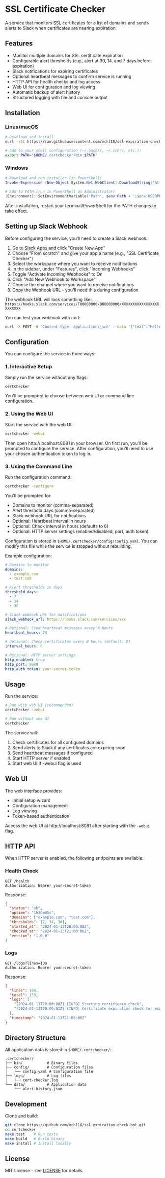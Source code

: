 # SSL Certificate Checker

A service that monitors SSL certificates for a list of domains and sends alerts to Slack when certificates are nearing expiration.

## Features

- Monitor multiple domains for SSL certificate expiration
- Configurable alert thresholds (e.g., alert at 30, 14, and 7 days before expiration)
- Slack notifications for expiring certificates
- Optional heartbeat messages to confirm service is running
- HTTP API for health checks and log access
- Web UI for configuration and log viewing
- Automatic backup of alert history
- Structured logging with file and console output

## Installation

### Linux/macOS

```bash
# Download and install
curl -sSL https://raw.githubusercontent.com/mchl18/ssl-expiration-check-bot/main/install/install.sh | bash

# Add to your shell configuration (~/.bashrc, ~/.zshrc, etc.):
export PATH="$HOME/.certchecker/bin:$PATH"
```

### Windows

```powershell
# Download and run installer (in PowerShell)
Invoke-Expression (New-Object System.Net.WebClient).DownloadString('https://raw.githubusercontent.com/mchl18/ssl-expiration-check-bot/main/install/install.ps1')

# Add to PATH (run in PowerShell as Administrator)
[Environment]::SetEnvironmentVariable('Path', $env:Path + ';$env:USERPROFILE\.certchecker\bin', 'User')
```

After installation, restart your terminal/PowerShell for the PATH changes to take effect.

## Setting up Slack Webhook

Before configuring the service, you'll need to create a Slack webhook:

1. Go to [Slack Apps](https://api.slack.com/apps) and click "Create New App"
2. Choose "From scratch" and give your app a name (e.g., "SSL Certificate Checker")
3. Select the workspace where you want to receive notifications
4. In the sidebar, under "Features", click "Incoming Webhooks"
5. Toggle "Activate Incoming Webhooks" to On
6. Click "Add New Webhook to Workspace"
7. Choose the channel where you want to receive notifications
8. Copy the Webhook URL - you'll need this during configuration

The webhook URL will look something like: `https://hooks.slack.com/services/T00000000/B00000000/XXXXXXXXXXXXXXXXXXXXXXXX`

You can test your webhook with curl:
```bash
curl -X POST -H 'Content-type: application/json' --data '{"text":"Hello from SSL Certificate Checker!"}' YOUR_WEBHOOK_URL
```

## Configuration

You can configure the service in three ways:

### 1. Interactive Setup

Simply run the service without any flags:
```bash
certchecker
```

You'll be prompted to choose between web UI or command line configuration.

### 2. Using the Web UI

Start the service with the web UI:
```bash
certchecker -webui
```

Then open http://localhost:8081 in your browser. On first run, you'll be prompted to configure the service. After configuration, you'll need to use your chosen authentication token to log in.

### 3. Using the Command Line

Run the configuration command:
```bash
certchecker -configure
```

You'll be prompted for:
- Domains to monitor (comma-separated)
- Alert threshold days (comma-separated)
- Slack webhook URL for notifications
- Optional: Heartbeat interval in hours
- Optional: Check interval in hours (defaults to 6)
- Optional: HTTP server settings (enabled/disabled, port, auth token)

Configuration is stored in `$HOME/.certchecker/config/config.yaml`. You can modify this file while the service is stopped without rebuilding.

Example configuration:
```yaml
# Domains to monitor
domains:
  - example.com
  - test.com

# Alert thresholds in days
threshold_days:
  - 7
  - 14
  - 30

# Slack webhook URL for notifications
slack_webhook_url: https://hooks.slack.com/services/xxx

# Optional: Send heartbeat messages every N hours
heartbeat_hours: 24

# Optional: Check certificates every N hours (default: 6)
interval_hours: 6

# Optional: HTTP server settings
http_enabled: true
http_port: 8080
http_auth_token: your-secret-token
```

## Usage

Run the service:
```bash
# Run with web UI (recommended)
certchecker -webui

# Run without web UI
certchecker
```

The service will:
1. Check certificates for all configured domains
2. Send alerts to Slack if any certificates are expiring soon
3. Send heartbeat messages if configured
4. Start HTTP server if enabled
5. Start web UI if -webui flag is used

## Web UI

The web interface provides:
- Initial setup wizard
- Configuration management
- Log viewing
- Token-based authentication

Access the web UI at http://localhost:8081 after starting with the `-webui` flag.

## HTTP API

When HTTP server is enabled, the following endpoints are available:

### Health Check
```
GET /health
Authorization: Bearer your-secret-token
```

Response:
```json
{
  "status": "ok",
  "uptime": "1h30m45s",
  "domains": ["example.com", "test.com"],
  "thresholds": [7, 14, 30],
  "started_at": "2024-01-13T20:00:00Z",
  "checked_at": "2024-01-13T21:00:00Z",
  "version": "1.0.0"
}
```

### Logs
```
GET /logs?lines=100
Authorization: Bearer your-secret-token
```

Response:
```json
{
  "lines": 100,
  "total": 150,
  "logs": [
    "[2024-01-13T20:00:00Z] [INFO] Starting certificate check",
    "[2024-01-13T20:00:01Z] [INFO] Certificate expiration check for example.com"
  ],
  "timestamp": "2024-01-13T21:00:00Z"
}
```

## Directory Structure

All application data is stored in `$HOME/.certchecker/`:
```
.certchecker/
├── bin/           # Binary files
├── config/        # Configuration files
│   └── config.yaml # Configuration file
├── logs/          # Log files
│   └── cert-checker.log
└── data/          # Application data
    └── alert-history.json
```

## Development

Clone and build:
```bash
git clone https://github.com/mchl18/ssl-expiration-check-bot.git
cd certchecker
make test    # Run tests
make build   # Build binary
make install # Install locally
```

## License

MIT License - see [LICENSE](LICENSE) for details. 